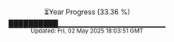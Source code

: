 <p align="center">
⏳Year Progress (33.36 %)<br>
██████████▁▁▁▁▁▁▁▁▁▁▁▁▁▁▁▁▁▁▁▁ <br>
<sub>Updated: Fri, 02 May 2025 18:03:51 GMT</sub>
</p>

